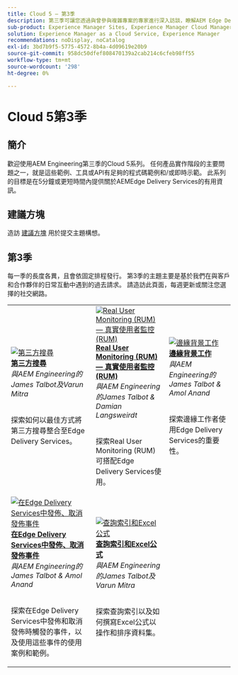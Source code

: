 ```yaml
---
title: Cloud 5 — 第3季
description: 第三季可讓您透過與曾參與複雜專案的專家進行深入訪談，瞭解AEM Edge Delivery服務
sub-product: Experience Manager Sites, Experience Manager Cloud Manager, Experience Manager Assets
solution: Experience Manager as a Cloud Service, Experience Manager
recommendations: noDisplay, noCatalog
exl-id: 3bd7b9f5-5775-4572-8b4a-4d09619e20b9
source-git-commit: 958dc50dfef808470139a2cab214c6cfeb98ff55
workflow-type: tm+mt
source-wordcount: '298'
ht-degree: 0%

---
```


# Cloud 5第3季

## 簡介

歡迎使用AEM Engineering第三季的Cloud 5系列。 任何產品實作階段的主要問題之一，就是這些範例、工具或API有足夠的程式碼範例和/或即時示範。 此系列的目標是在5分鐘或更短時間內提供關於AEMEdge Delivery Services的有用資訊。

## 建議方塊

造訪 [建議方塊](https://forms.office.com/r/74P5Xz4UH0) 用於提交主題構想。

## 第3季

每一季的長度各異，且會依固定排程發行。 第3季的主題主要是基於我們在與客戶和合作夥伴的日常互動中遇到的過去請求。 請造訪此頁面，每週更新或關注您選擇的社交網路。

<table>
    <tr>
        <td>
            <a href="./season-3/cloud5-3rd-party-search.md">
                <img alt="第三方搜尋" src="https://video.tv.adobe.com/v/3427040?format=jpeg"/>
            </a>
            <div>
                <a href="./season-3/cloud5-3rd-party-search.md">
                <strong>第三方搜尋</strong></a>        
                <br/><em>與AEM Engineering的James Talbot及Varun Mitra</em>
            </div>
            <p>
                <br/>
                探索如何以最佳方式將第三方搜尋整合至Edge Delivery Services。
            </p>
        </td>   
        <td>
            <a href="./season-3/cloud5-rum.md">
                <img alt="Real User Monitoring (RUM) — 真實使用者監控(RUM)" src="https://video.tv.adobe.com/v/3427495?format=jpeg"/>
            </a>
            <div>
                <a href="./season-3/cloud5-rum.md">
                <strong>Real User Monitoring (RUM) — 真實使用者監控(RUM)</strong></a>        
                <br/><em>與AEM Engineering的James Talbot &amp; Damian Langsweirdt</em>
            </div>
            <p>
                <br/>
                探索Real User Monitoring (RUM)可搭配Edge Delivery Services使用。
            </p>
        </td>   
        <td>
            <a href="./season-3/cloud5-edge-workers.md">
                <img alt="邊緣背景工作" src="https://video.tv.adobe.com/v/3427589?format=jpeg"/>
            </a>
            <div>
                <a href="./season-3/cloud5-edge-workers.md">
                <strong>邊緣背景工作</strong></a>        
                <br/><em>與AEM Engineering的James Talbot &amp; Amol Anand</em>
            </div>
            <p>
                <br/>
                探索邊緣工作者使用Edge Delivery Services的重要性。
            </p>
        </td>   
    </tr>
    <tr>
        <td>
            <a href="./season-3/cloud5-publish-events.md">
                <img alt="在Edge Delivery Services中發佈、取消發佈事件" src="https://video.tv.adobe.com/v/3427681?format=jpeg"/>
            </a>
            <div>
                <a href="./season-3/cloud5-publish-events.md">
                <strong>在Edge Delivery Services中發佈、取消發佈事件</strong></a>        
                <br/><em>與AEM Engineering的James Talbot &amp; Amol Anand</em>
            </div>
            <p>
                <br/>
                探索在Edge Delivery Services中發佈和取消發佈時觸發的事件，以及使用這些事件的使用案例和範例。
            </p>
        </td>  
        <td>
            <a href="./season-3/cloud5-query-indexes.md">
                <img alt="查詢索引和Excel公式" src="https://video.tv.adobe.com/v/3427787?format=jpeg"/>
            </a>
            <div>
                <a href="./season-3/cloud5-query-indexes.md">
                <strong>查詢索引和Excel公式</strong></a>        
                <br/><em>與AEM Engineering的James Talbot及Varun Mitra</em>
            </div>
            <p>
                <br/>
                探索查詢索引以及如何撰寫Excel公式以操作和排序資料集。
            </p>
        </td>   
    </tr>  
</table>
